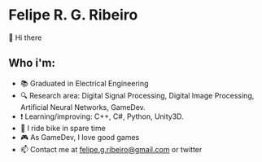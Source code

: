 # Felipe R. G. Ribeiro
👋 Hi there
## Who i'm:
- 📚 Graduated in Electrical Engineering
- 🔍 Research area: Digital Signal Processing, Digital Image Processing, Artificial Neural Networks, GameDev.
- ❗ Learning/improving: C++, C#, Python, Unity3D.
- 🚴 I ride bike in spare time
- 🎮 As GameDev, I love good games
- 📫 Contact me at felipe.g.ribeiro@gmail.com or twitter
